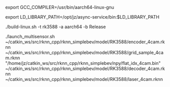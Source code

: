 export GCC_COMPILER=/usr/bin/aarch64-linux-gnu

export LD_LIBRARY_PATH=/opt/jz/async-service/bin:$LD_LIBRARY_PATH

./build-linux.sh -t rk3588 -a aarch64 -b Release

./launch_multisensor.sh ~/catkin_ws/src/rknn_cpp/rknn_simplebev/model/RK3588/encoder_4cam.rknn ~/catkin_ws/src/rknn_cpp/rknn_simplebev/model/RK3588/grid_sample_4cam.rknn "/home/jz/catkin_ws/src/rknn_cpp/rknn_simplebev/npy/flat_idx_4cam.bin" ~/catkin_ws/src/rknn_cpp/rknn_simplebev/model/RK3588/decoder_4cam.rknn  ~/catkin_ws/src/rknn_cpp/rknn_simplebev/model/RK3588/laser_4cam.rknn